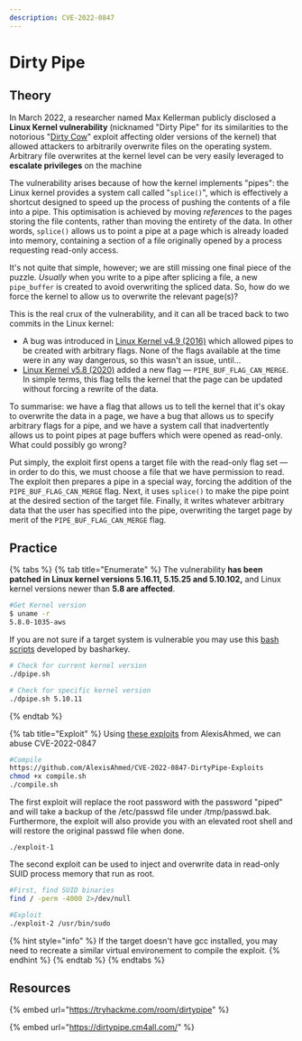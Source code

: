 ```yaml
---
description: CVE-2022-0847
---
```


# Dirty Pipe

## Theory

In March 2022, a researcher named Max Kellerman publicly disclosed a **Linux Kernel vulnerability** (nicknamed "Dirty Pipe" for its similarities to the notorious "[Dirty Cow](dirtycow.md)" exploit affecting older versions of the kernel) that allowed attackers to arbitrarily overwrite files on the operating system. Arbitrary file overwrites at the kernel level can be very easily leveraged to **escalate privileges** on the machine

The vulnerability arises because of how the kernel implements "pipes": the Linux kernel provides a system call called "`splice()`", which is effectively a shortcut designed to speed up the process of pushing the contents of a file into a pipe. This optimisation is achieved by moving _references_ to the pages storing the file contents, rather than moving the entirety of the data. In other words, `splice()` allows us to point a pipe at a page which is already loaded into memory, containing a section of a file originally opened by a process requesting read-only access.

It's not quite that simple, however; we are still missing one final piece of the puzzle. _Usually_ when you write to a pipe after splicing a file, a new `pipe_buffer` is created to avoid overwriting the spliced data. So, how do we force the kernel to allow us to overwrite the relevant page(s)?

This is the real crux of the vulnerability, and it can all be traced back to two commits in the Linux kernel:

* A bug was introduced in [Linux Kernel v4.9 (2016)](https://github.com/torvalds/linux/commit/241699cd72a8489c9446ae3910ddd243e9b9061b) which allowed pipes to be created with arbitrary flags. None of the flags available at the time were in any way dangerous, so this wasn't an issue, until...
* [Linux Kernel v5.8 (2020)](https://github.com/torvalds/linux/commit/f6dd975583bd8ce088400648fd9819e4691c8958) added a new flag — `PIPE_BUF_FLAG_CAN_MERGE`. In simple terms, this flag tells the kernel that the page can be updated without forcing a rewrite of the data.

To summarise: we have a flag that allows us to tell the kernel that it's okay to overwrite the data in a page, we have a bug that allows us to specify arbitrary flags for a pipe, and we have a system call that inadvertently allows us to point pipes at page buffers which were opened as read-only. What could possibly go wrong?

Put simply, the exploit first opens a target file with the read-only flag set — in order to do this, we must choose a file that we have permission to read. The exploit then prepares a pipe in a special way, forcing the addition of the `PIPE_BUF_FLAG_CAN_MERGE` flag. Next, it uses `splice()` to make the pipe point at the desired section of the target file. Finally, it writes whatever arbitrary data that the user has specified into the pipe, overwriting the target page by merit of the `PIPE_BUF_FLAG_CAN_MERGE` flag.

## Practice

{% tabs %}
{% tab title="Enumerate" %}
The vulnerability **has been patched in Linux kernel versions 5.16.11, 5.15.25 and 5.10.102,** and Linux kernel versions newer than **5.8 are affected**.

```bash
#Get Kernel version
$ uname -r
5.8.0-1035-aws
```

If you are not sure if a target system is vulnerable you may use this [bash scripts](https://github.com/basharkey/CVE-2022-0847-dirty-pipe-checker) developed by basharkey.

```bash
# Check for current kernel version
./dpipe.sh

# Check for specific kernel version
./dpipe.sh 5.10.11
```
{% endtab %}

{% tab title="Exploit" %}
Using [these exploits](https://github.com/AlexisAhmed/CVE-2022-0847-DirtyPipe-Exploits) from AlexisAhmed, we can abuse CVE-2022-0847

```bash
#Compile
https://github.com/AlexisAhmed/CVE-2022-0847-DirtyPipe-Exploits
chmod +x compile.sh
./compile.sh
```

The first exploit will replace the root password with the password "piped" and will take a backup of the /etc/passwd file under /tmp/passwd.bak. Furthermore, the exploit will also provide you with an elevated root shell and will restore the original passwd file when done.

```
./exploit-1
```

The second exploit can be used to inject and overwrite data in read-only SUID process memory that run as root.

```bash
#First, find SUID binaries
find / -perm -4000 2>/dev/null

#Exploit
./exploit-2 /usr/bin/sudo
```

{% hint style="info" %}
If the target doesn't have gcc installed, you may need to recreate a similar virtual environement to compile the exploit.
{% endhint %}
{% endtab %}
{% endtabs %}

## Resources

{% embed url="https://tryhackme.com/room/dirtypipe" %}

{% embed url="https://dirtypipe.cm4all.com/" %}
